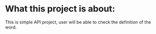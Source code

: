 # What this project is about:
This is simple API project, user will be able to check the definition of the word.
